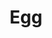 ---
title: Egg
layout: definition
brief: First stage of the honey bee life cycle.
see_also: 
  - title: Larva
    file: larva
  - title: Honey
    file: honey 
---